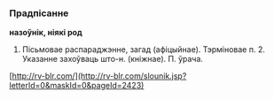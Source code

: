 ### Прадпісанне
**назоўнік, ніякі род**

1. Пісьмовае распараджэнне, загад (афіцыйнае). Тэрміновае п. 2. Указанне захоўваць што-н. (кніжнае). П. ўрача.

<a rel="author">[http://rv-blr.com/](http://rv-blr.com/slounik.jsp?letterId=0&maskId=0&pageId=2423)</a>
